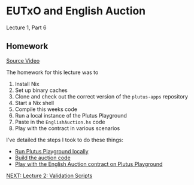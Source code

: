 # EUTxO and English Auction

Lecture 1, Part 6

## Homework

[Source
Video](https://www.youtube.com/watch?v=tfanOE2ARho&list=PLNEK_Ejlx3x2nLM4fAck2JS6KhFQlXq2N&index=6)

The homework for this lecture was to

1. Install Nix
2. Set up binary caches
3. Clone and check out the correct version of the `plutus-apps` repository
4. Start a Nix shell
5. Compile this weeks code
6. Run a local instance of the Plutus Playground
7. Paste in the `EnglishAuction.hs` code
8. Play with the contract in various scenarios

I've detailed the steps I took to do these things:

- [Run Plutus Playground locally](../../run-plutus-playground-locally.md)
- [Build the auction code](./03-building-example-code.md)
- [Play with the English Auction contract on Plutus
  Playground](./05-auction-contract-playground.md)

[NEXT: Lecture 2: Validation
Scripts](../02-validation-scripts/01-triggering-change.md)
